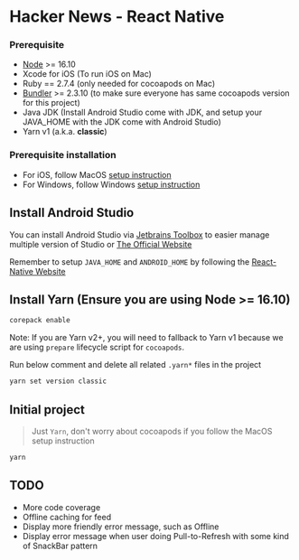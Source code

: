 # Hacker News - React Native

### Prerequisite

- [Node](https://nodejs.org/en/) >= 16.10
- Xcode for iOS (To run iOS on Mac)
- Ruby == 2.7.4 (only needed for cocoapods on Mac)
- [Bundler](https://bundler.io/) >= 2.3.10 (to make sure everyone has same cocoapods version for this project)
- Java JDK (Install Android Studio come with JDK, and setup your JAVA_HOME with the JDK come with Android Studio)
- Yarn v1 (a.k.a. **classic**)

### Prerequisite installation

- For iOS, follow MacOS [setup instruction](./.docs/SETUP_MACOS.md)
- For Windows, follow Windows [setup instruction](./.docs/SETUP_WINDOWS.md)

## Install Android Studio

You can install Android Studio via [Jetbrains Toolbox](https://www.jetbrains.com/lp/toolbox/) to easier manage multiple version of Studio or [The Official Website](https://developer.android.com/studio)

Remember to setup `JAVA_HOME` and `ANDROID_HOME` by following the [React-Native Website](https://reactnative.dev/docs/environment-setup)

## Install Yarn (Ensure you are using Node >= 16.10)

```sh
corepack enable
```

Note: If you are Yarn v2+, you will need to fallback to Yarn v1 because we are using `prepare` lifecycle script for `cocoapods`.

Run below comment and delete all related `.yarn*` files in the project

```sh
yarn set version classic
```

## Initial project

> Just `Yarn`, don't worry about cocoapods if you follow the MacOS setup instruction

```sh
yarn
```

## TODO

- More code coverage
- Offline caching for feed
- Display more friendly error message, such as Offline
- Display error message when user doing Pull-to-Refresh with some kind of SnackBar pattern
